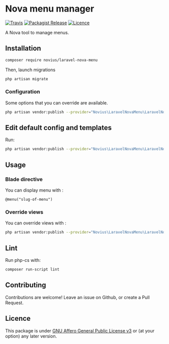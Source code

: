 # Nova menu manager
[![Travis](https://img.shields.io/travis/novius/laravel-nova-menu.svg?maxAge=1800&style=flat-square)](https://travis-ci.org/novius/laravel-nova-menu)
[![Packagist Release](https://img.shields.io/packagist/v/novius/laravel-nova-menu.svg?maxAge=1800&style=flat-square)](https://packagist.org/packages/novius/laravel-nova-menu)
[![Licence](https://img.shields.io/packagist/l/novius/laravel-nova-menu.svg?maxAge=1800&style=flat-square)](https://github.com/novius/laravel-nova-menu#licence)

A Nova tool to manage menus.

## Installation

```sh
composer require novius/laravel-nova-menu
```

Then, launch migrations 

```sh
php artisan migrate
```

### Configuration

Some options that you can override are available.

```sh
php artisan vendor:publish --provider="Novius\LaravelNovaMenu\LaravelNovaMenuServiceProvider" --tag="config"
```

## Edit default config and templates

Run:

```sh
php artisan vendor:publish --provider="Novius\LaravelNovaMenu\LaravelNovaMenuServiceProvider" --tag="views"
```

## Usage

### Blade directive

You can display menu with : 

```blade
@menu("slug-of-menu")
```

### Override views

You can override views with :

```sh
php artisan vendor:publish --provider="Novius\LaravelNovaMenu\LaravelNovaMenuServiceProvider" --tag="views"
```

## Lint

Run php-cs with:

```sh
composer run-script lint
```

## Contributing

Contributions are welcome!
Leave an issue on Github, or create a Pull Request.


## Licence

This package is under [GNU Affero General Public License v3](http://www.gnu.org/licenses/agpl-3.0.html) or (at your option) any later version.
